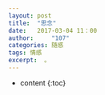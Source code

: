 ```yaml
---
layout: post
title:  "思念"
date:   2017-03-04 11：00
author:     "107"
categories: 随感
tags: 情感 
excerpt:  。
---
```

* content
{:toc}




